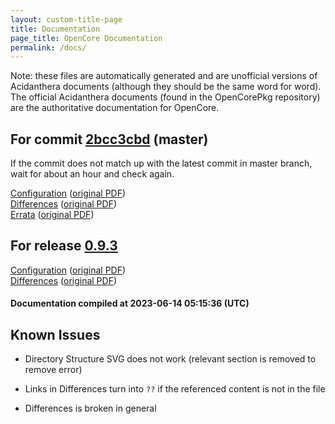 ```yaml
---
layout: custom-title-page
title: Documentation
page_title: OpenCore Documentation
permalink: /docs/
---
```

Note: these files are automatically generated and are unofficial versions of Acidanthera documents (although they should be the same word for word). The official Acidanthera documents (found in the OpenCorePkg repository) are the authoritative documentation for OpenCore.

## For commit [2bcc3cbd](https://github.com/acidanthera/OpenCorePkg/tree/2bcc3cbd7ffeac7d3a05c4bdf3d8b1866be4f08c) (master)

If the commit does not match up with the latest commit in master branch, wait for about an hour and check again.

[Configuration](latest/Configuration.html) ([original PDF](https://github.com/acidanthera/OpenCorePkg/blob/2bcc3cbd7ffeac7d3a05c4bdf3d8b1866be4f08c/Docs/Configuration.pdf))
<br>
[Differences](latest/Differences.html) ([original PDF](https://github.com/acidanthera/OpenCorePkg/blob/2bcc3cbd7ffeac7d3a05c4bdf3d8b1866be4f08c/Docs/Differences/Differences.pdf))
<br>
[Errata](latest/Errata.html) ([original PDF](https://github.com/acidanthera/OpenCorePkg/blob/2bcc3cbd7ffeac7d3a05c4bdf3d8b1866be4f08c/Docs/Errata/Errata.pdf))

## For release [0.9.3](https://github.com/acidanthera/OpenCorePkg/tree/0.9.3)

[Configuration](release/Configuration.html) ([original PDF](https://github.com/acidanthera/OpenCorePkg/blob/0.9.3/Docs/Configuration.pdf))
<br>
[Differences](release/Differences.html) ([original PDF](https://github.com/acidanthera/OpenCorePkg/blob/0.9.3/Docs/Differences/Differences.pdf))

#### Documentation compiled at 2023-06-14 05:15:36 (UTC)

## Known Issues

* Directory Structure SVG does not work (relevant section is removed to remove error)

* Links in Differences turn into `??` if the referenced content is not in the file

* Differences is broken in general
